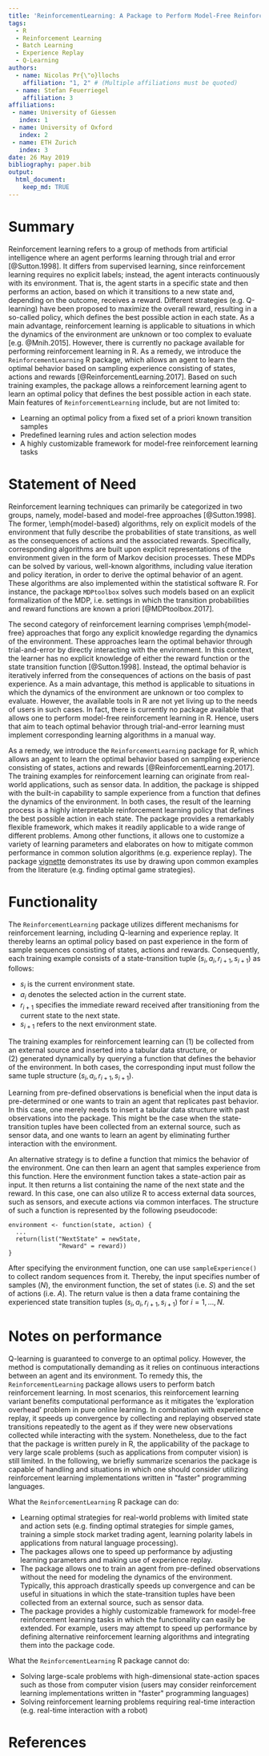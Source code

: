 ```yaml
---
title: 'ReinforcementLearning: A Package to Perform Model-Free Reinforcement Learning in R'
tags:
  - R
  - Reinforcement Learning
  - Batch Learning
  - Experience Replay
  - Q-Learning
authors:
  - name: Nicolas Pr{\"o}llochs
    affiliation: "1, 2" # (Multiple affiliations must be quoted)
  - name: Stefan Feuerriegel
    affiliation: 3
affiliations:
 - name: University of Giessen
   index: 1
 - name: University of Oxford
   index: 2
 - name: ETH Zurich
   index: 3
date: 26 May 2019
bibliography: paper.bib
output:
  html_document:
    keep_md: TRUE
---
```


# Summary

Reinforcement learning refers to a group of methods from artificial intelligence where an agent performs learning through trial and error [@Sutton.1998]. It differs from supervised learning, since reinforcement learning requires no explicit labels; instead, the agent interacts continuously with its environment. That is, the agent starts in a specific state and then performs an action, based on which it transitions to a new state and, depending on the outcome, receives a reward. Different strategies (e.g. Q-learning) have been proposed to maximize the overall reward, resulting in a so-called policy, which defines the best possible action in each state. As a main advantage, reinforcement learning is applicable to situations in which the dynamics of the environment are unknown or too complex to evaluate [e.g. @Mnih.2015]. However, there is currently no package available for performing reinforcement learning in R. As a remedy, we introduce the `ReinforcementLearning` R package, which allows an agent to learn the optimal behavior based on sampling experience consisting of states, actions and rewards [@ReinforcementLearning.2017]. Based on such training examples, the package allows a reinforcement learning agent to learn an optimal policy that defines the best possible action in each state. Main features of `ReinforcementLearning` include, but are not limited to:

- Learning an optimal policy from a fixed set of a priori known transition samples
- Predefined learning rules and action selection modes
- A highly customizable framework for model-free reinforcement learning tasks

# Statement of Need

<!--Model-based RL / MDPs --> 
Reinforcement learning techniques can primarily be categorized in two groups, namely, model-based and model-free approaches [@Sutton.1998]. The former, \emph{model-based} algorithms, rely on explicit models of the environment that fully describe the probabilities of state transitions, as well as the consequences of actions and the associated rewards. Specifically, corresponding algorithms are built upon explicit representations of the environment given in the form of Markov decision processes. These MDPs can be solved by various, well-known algorithms, including value iteration and policy iteration, in order to derive the optimal behavior of an agent. These algorithms are also implemented within the statistical software R. For instance, the package `MDPtoolbox` solves such models based on an explicit formalization of the MDP, i.e. settings in which the transition probabilities and reward functions are known a priori [@MDPtoolbox.2017].

<!--Model-free RL --> 
The second category of reinforcement learning comprises \emph{model-free} approaches that forgo any explicit knowledge regarding the dynamics of the environment. These approaches learn the optimal behavior through trial-and-error by directly interacting with the environment. In this context, the learner has no explicit knowledge of either the reward function or the state transition function [@Sutton.1998]. Instead, the optimal behavior is iteratively inferred from the consequences of actions on the basis of past experience. As a main advantage, this method is applicable to situations in which the dynamics of the environment are unknown or too complex to evaluate. However, the available tools in R are not yet living up to the needs of users in such cases. In fact, there is currently no package available that allows one to perform model-free reinforcement learning in R. Hence, users that aim to teach optimal behavior through trial-and-error learning must implement corresponding learning algorithms in a manual way.

<!-- RL package --> 
As a remedy, we introduce the `ReinforcementLearning` package for R, which allows an agent to learn the optimal behavior based on sampling experience consisting of states, actions and rewards  [@ReinforcementLearning.2017]. The training examples for reinforcement learning can originate from real-world applications, such as sensor data. In addition, the package is shipped with the built-in capability to sample experience from a function that defines the dynamics of the environment. In both cases, the result of the learning process is a highly interpretable reinforcement learning policy that defines the best possible action in each state. The package provides a remarkably flexible framework, which makes it readily applicable to a wide range of different problems. Among other functions, it allows one to customize a variety of learning parameters and elaborates on how to mitigate common performance in common solution algorithms (e.g. experience replay). The package [vignette](https://github.com/nproellochs/ReinforcementLearning/blob/master/vignettes/ReinforcementLearning.Rmd) demonstrates its use by drawing upon common examples from the literature (e.g. finding optimal game strategies).

# Functionality

The `ReinforcementLearning` package utilizes different mechanisms for reinforcement learning, including Q-learning and experience replay. It thereby learns an optimal policy based on past experience in the form of sample sequences consisting of states, actions and rewards. Consequently, each training example consists of a state-transition tuple $(s_i, a_i, r_{i+1}, s_{i+1})$ as follows:

* $s_i$ is the current environment state.
* $a_i$ denotes the selected action in the current state.
* $r_{i+1}$ specifies the immediate reward received after transitioning from the current state to the next state.
* $s_{i+1}$ refers to the next environment state.

The training examples for reinforcement learning can (1)&nbsp;be collected from an external source and inserted into a tabular data structure, or (2)&nbsp;generated dynamically by querying a function that defines the behavior of the environment. In both cases, the corresponding input must follow the same tuple structure $(s_i, a_i, r_{i+1}, s_{i+1})$.

Learning from pre-defined observations is beneficial when the input data is pre-determined or one wants to train an agent that replicates past behavior. In this case, one merely needs to insert a tabular data structure with past observations into the package. This might be the case when the state-transition tuples have been collected from an external source, such as sensor data, and one wants to learn an agent by eliminating further interaction with the environment. 

An alternative strategy is to define a function that mimics the behavior of the environment. One can then learn an agent that samples experience from this function. Here the environment function takes a state-action pair as input. It then returns a list containing the name of the next state and the reward. In this case, one can also utilize R to access external data sources, such as sensors, and execute actions via common interfaces. The structure of such a function is represented by the following pseudocode:

```
environment <- function(state, action) {
  ...
  return(list("NextState" = newState,
              "Reward" = reward))
}
```

After specifying the environment function, one can use `sampleExperience()` to collect random sequences from it. Thereby, the input specifies number of samples ($N$), the environment function, the set of states (i.e. $S$) and the set of actions (i.e. $A$). The return value is then a data frame containing the experienced state transition tuples $(s_i, a_i, r_{i+1}, s_{i+1})$ for $i = 1, \ldots, N$. 


# Notes on performance

Q-learning is guaranteed to converge to an optimal policy. However, the method is computationally demanding as it relies on continuous interactions between an agent and its environment. To remedy this, the `ReinforcementLearning` package allows users to perform batch reinforcement learning. In most scenarios, this reinforcement learning variant benefits computational performance as it mitigates the ‘exploration overhead’ problem in pure online learning. In combination with experience replay, it speeds up convergence by collecting and replaying observed state transitions repeatedly to the agent as if they were new observations collected while interacting with the system. Nonetheless, due to the fact that the package is written purely in R, the applicability of the package to very large scale problems (such as applications from computer vision) is still limited. In the following, we briefly summarize scenarios the package is capable of handling and situations in which one should consider utilizing reinforcement learning implementations written in "faster" programming languages.

What the `ReinforcementLearning` R package can do:

* Learning optimal strategies for real-world problems with limited state and action sets (e.g. finding optimal strategies for simple games, training a simple stock market trading agent, learning polarity labels in applications from natural language processing).
* The packages allows one to speed up performance by adjusting learning parameters and making use of experience replay.
* The package allows one to train an agent from pre-defined observations without the need for modeling the dynamics of the environment. Typically, this approach drastically speeds up convergence and can be useful in situations in which the state-transition tuples have been collected from an external source, such as sensor data.
* The package provides a highly customizable framework for model-free reinforcement learning tasks in which the functionality can easily be extended. For example, users may attempt to speed up performance by defining alternative reinforcement learning algorithms and integrating them into the package code.

What the `ReinforcementLearning` R package cannot do:

* Solving large-scale problems with high-dimensional state-action spaces such as those from computer vision (users may consider reinforcement learning implementations written in "faster" programming languages)
* Solving reinforcement learning problems requiring real-time interaction (e.g. real-time interaction with a robot)


# References
